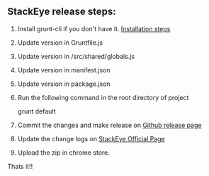 StackEye release steps:
-----------------------
 1. Install grunt-cli if you don't have it. [Installation steps](http://gruntjs.com/getting-started)
 2. Update version in Gruntfile.js
 3. Update version in /src/shared/globals.js
 4. Update version in manifest.json
 5. Update version in package.json
 6. Run the following command in the root directory of project


     grunt default

 7. Commit the changes and make release on [Github release page](https://github.com/blunderboy/stackeye/releases)
 8. Update the change logs on [StackEye Official Page](http://blunderboy.github.io/stackeye/index.html#changelogs)
 9. Upload the zip in chrome store.

 Thats it!!

